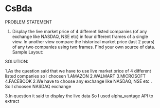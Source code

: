 # CsBda

PROBLEM STATEMENT
1. Display the live market price of 4 different listed companies (of any exchange like NASDAQ, NSE etc) 
   in four different frames of a single view. In another view compare the historical market price (last 2 years)
   of any two companies using two frames. Find your own source of data. Sample Layout: 
   
   
 SOLUTION:
 
 1.As the question said that we have to use live market price of 4 different listed companies 
   so I choosen 1.AMAZON
                2.WALMART
                3.MICROSOFT
                4.FACEBOOK
 2.We have to choose any exchange like NASDAQ, NSE etc .
   So I choosen NASDAQ exchange
  
 3.In question it said to display the live data 
   So I used alpha_vantage API to extract 
